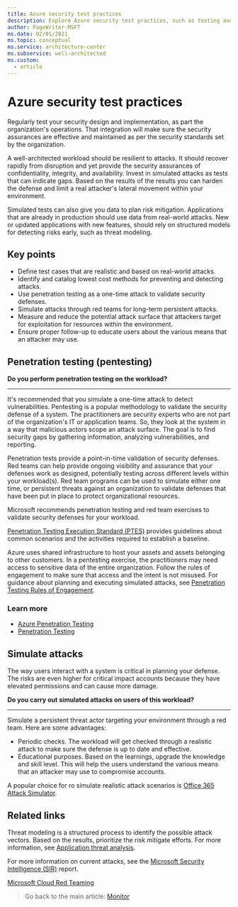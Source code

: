 ```yaml
---
title: Azure security test practices
description: Explore Azure security test practices, such as testing and validating the workload frequently to detect attacks.
author: PageWriter-MSFT
ms.date: 02/01/2021
ms.topic: conceptual
ms.service: architecture-center
ms.subservice: well-architected
ms.custom:
  - article
---
```

<!-- cSpell:ignore pentesting -->

# Azure security test practices

Regularly test your security design and implementation, as part the organization's operations. That integration will make sure the security assurances are effective and maintained as per the security standards set by the organization. 

A well-architected workload should be resilient to attacks. It should recover rapidly from disruption and yet provide the security assurances of confidentiality, integrity, and availability. Invest in simulated attacks as tests that can indicate gaps. Based on the results of the results you can harden the defense and limit a real attacker's lateral movement within your environment.

Simulated tests can also give you data to plan risk mitigation. Applications that are already in production should use data from real-world attacks. New or updated applications with new features, should rely on structured models for detecting risks early, such as threat modeling. 

## Key points
- Define test cases that are realistic and based on real-world attacks. 
- Identify and catalog lowest cost methods for preventing and detecting attacks. 
- Use penetration testing as a one-time attack to validate security defenses.
- Simulate attacks through red teams for long-term persistent attacks.
- Measure and reduce the potential attack surface that attackers target for exploitation for resources within the environment.
- Ensure proper follow-up to educate users about the various means that an attacker may use.


## Penetration testing (pentesting)

**Do you perform penetration testing on the workload?**
***

It's recommended that you simulate a one-time attack to detect vulnerabilities. Pentesting is a popular methodology to validate the security defense of a system. The practitioners are security experts who are not part of the organization's IT or application teams. So, they look at the system in a way that malicious actors scope an attack surface. The goal is to find security gaps by gathering information, analyzing vulnerabilities, and reporting. 

Penetration tests provide a point-in-time validation of security defenses. Red teams can help provide ongoing visibility and assurance that your defenses work as designed, potentially testing across different levels within your workload(s). Red team programs can be used to simulate either one time, or persistent threats against an organization to validate defenses that have been put in place to protect organizational resources.

Microsoft recommends penetration testing and red team exercises to validate security defenses for your workload.

[Penetration Testing Execution Standard (PTES)](http://www.pentest-standard.org/index.php/Main_Page) provides guidelines about common scenarios and the activities required to establish a baseline.  

Azure uses shared infrastructure to host your assets and assets belonging to other customers. In a pentesting exercise, the practitioners may need access to sensitive data of the entire organization. Follow the rules of engagement to make sure that access and the intent is not misused. For guidance about planning and executing simulated attacks, see [Penetration Testing Rules of Engagement](https://www.microsoft.com/msrc/pentest-rules-of-engagement).

### Learn more

- [Azure Penetration Testing](/azure/security/fundamentals/pen-testing)
- [Penetration Testing](./governance.md#penetration-testing)

## Simulate attacks
The way users interact with a system is critical in planning your defense. The risks are even higher for critical impact accounts because they have elevated permissions and can cause more damage. 

**Do you carry out simulated attacks on users of this workload?**
***
Simulate a persistent threat actor targeting your environment through a red team. Here are some advantages:

- Periodic checks. The workload will get checked through a realistic attack to make sure the defense is up to date and effective.
- Educational purposes. Based on the learnings, upgrade the knowledge and skill level. This will help the users understand the various means that an attacker may use to compromise accounts.

A popular choice for ro simulate realistic attack scenarios is [Office 365 Attack Simulator](/office365/securitycompliance/attack-simulator). 


## Related links

Threat modeling is a structured process to identify the possible attack vectors. Based on the results, prioritize the risk mitigate efforts. For more information, see [Application threat analysis](design-threat-model.md). 

For more information on current attacks, see the [Microsoft Security Intelligence (SIR)](https://www.microsoft.com/security/business/security-intelligence-report) report.

[Microsoft Cloud Red Teaming](https://gallery.technet.microsoft.com/Cloud-Red-Teaming-b837392e)


> Go back to the main article: [Monitor](monitor.md)